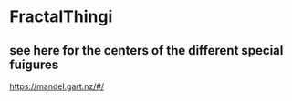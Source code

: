 # FractalThingi

## see here for the centers of the different special fuigures

https://mandel.gart.nz/#/